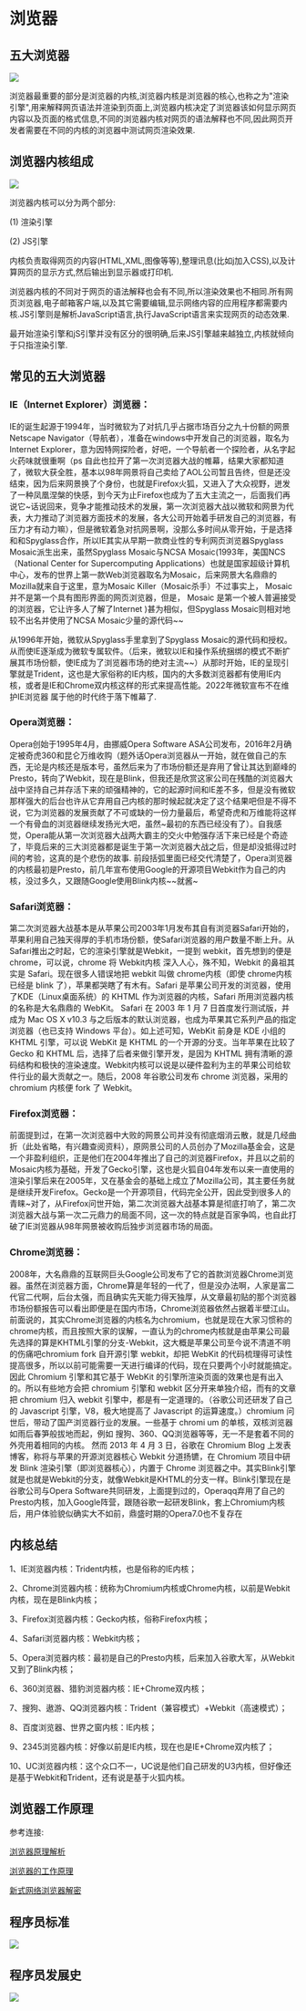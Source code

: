 # 浏览器

## 五大浏览器
![](/5.webp)

浏览器最重要的部分是浏览器的内核,浏览器内核是浏览器的核心,也称之为"渲染引擎",用来解释网页语法并渲染到页面上,浏览器内核决定了浏览器该如何显示网页内容以及页面的格式信息,不同的浏览器内核对网页的语法解释也不同,因此网页开发者需要在不同的内核的浏览器中测试网页渲染效果.

## 浏览器内核组成
![](/6.png)

浏览器内核可以分为两个部分:

(1) 渲染引擎

(2) JS引擎

内核负责取得网页的内容(HTML,XML,图像等等),整理讯息(比如j加入CSS),以及计算网页的显示方式,然后输出到显示器或打印机.

浏览器内核的不同对于网页的语法解释也会有不同,所以渲染效果也不相同.所有网页浏览器,电子邮箱客户端,以及其它需要编辑,显示网络内容的应用程序都需要内核.JS引擎则是解析JavaScript语言,执行JavaScript语言来实现网页的动态效果.

最开始渲染引擎和jS引擎并没有区分的很明确,后来JS引擎越来越独立,内核就倾向于只指渲染引擎.

## 常见的五大浏览器
### IE（Internet Explorer）浏览器：
IE的诞生起源于1994年，当时微软为了对抗几乎占据市场百分之九十份额的网景Netscape Navigator（导航者），准备在windows中开发自己的浏览器，取名为Internet Explorer，意为因特网探险者，好吧，一个导航者一个探险者，从名字起火药味就很重啊（ps 自此也拉开了第一次浏览器大战的帷幕，结果大家都知道了，微软大获全胜，基本以98年网景将自己卖给了AOL公司暂且告终，但是还没结束，因为后来网景换了个身份，也就是Firefox火狐，又进入了大众视野，迸发了一种凤凰涅槃的快感，到今天为止Firefox也成为了五大主流之一，后面我们再说它~话说回来，竞争才能推动技术的发展，第一次浏览器大战以微软和网景为代表，大力推动了浏览器方面技术的发展，各大公司开始着手研发自己的浏览器，有压力才有动力嘛），但是微软着急对抗网景啊，没那么多时间从零开始，于是选择和和Spyglass合作，所以IE其实从早期一款商业性的专利网页浏览器Spyglass Mosaic派生出来，虽然Spyglass Mosaic与NCSA Mosaic(1993年，美国NCS（National Center for Supercomputing Applications）也就是国家超级计算机中心，发布的世界上第一款Web浏览器取名为Mosaic，后来网景大名鼎鼎的Mozilla就来自于这里，意为Mosaic Killer（Mosaic杀手）不过事实上， Mosaic 并不是第一个具有图形界面的网页浏览器，但是， Mosaic 是第一个被人普遍接受的浏览器，它让许多人了解了Internet )甚为相似，但Spyglass Mosaic则相对地较不出名并使用了NCSA Mosaic少量的源代码~~

从1996年开始，微软从Spyglass手里拿到了Spyglass Mosaic的源代码和授权。从而使IE逐渐成为微软专属软件。（后来，微软以IE和操作系统捆绑的模式不断扩展其市场份额，使IE成为了浏览器市场的绝对主流~~）从那时开始，IE的呈现引擎就是Trident，这也是大家俗称的IE内核，国内的大多数浏览器都有使用IE内核，或者是IE和Chrome双内核这样的形式来提高性能。2022年微软宣布不在维护IE浏览器 属于他的时代终于落下帷幕了.

### Opera浏览器：
Opera创始于1995年4月，由挪威Opera Software ASA公司发布，2016年2月确定被奇虎360和昆仑万维收购（题外话Opera浏览器从一开始，就在做自己的东西，无论是内核还是版本号，虽然后来为了市场份额还是弃用了曾让其达到巅峰的Presto，转向了Webkit，现在是Blink，但我还是欣赏这家公司在残酷的浏览器大战中坚持自己并存活下来的顽强精神的，它的起源时间和IE差不多，但是没有微软那样强大的后台也许从它弃用自己内核的那时候起就决定了这个结果吧但是不得不说，它为浏览器的发展贡献了不可或缺的一份力量最后，希望奇虎和万维能将这样一个有骨血的浏览器继续发扬光大吧，虽然~最初的东西已经没有了）。自我感觉，Opera能从第一次浏览器大战两大霸主的交火中勉强存活下来已经是个奇迹了，毕竟后来的三大浏览器都是诞生于第一次浏览器大战之后，但是却没抵得过时间的考验，这真的是个悲伤的故事.
前段括弧里面已经交代清楚了，Opera浏览器的内核最初是Presto，前几年宣布使用Google的开源项目Webkit作为自己的内核，没过多久，又跟随Google使用Blink内核~~就酱~

### Safari浏览器：
第二次浏览器大战基本是从苹果公司2003年1月发布其自有浏览器Safari开始的，苹果利用自己独天得厚的手机市场份额，使Safari浏览器的用户数量不断上升。从Safari推出之时起，它的渲染引擎就是Webkit，一提到 webkit，首先想到的便是 chrome，可以说，chrome 将 Webkit内核 深入人心，殊不知，Webkit 的鼻祖其实是 Safari。现在很多人错误地把 webkit 叫做 chrome内核（即使 chrome内核已经是 blink 了），苹果都哭瞎了有木有。Safari 是苹果公司开发的浏览器，使用了KDE（Linux桌面系统）的 KHTML 作为浏览器的内核，Safari 所用浏览器内核的名称是大名鼎鼎的 WebKit。 Safari 在 2003 年 1 月 7 日首度发行测试版，并成为 Mac OS X v10.3 与之后版本的默认浏览器，也成为苹果其它系列产品的指定浏览器（也已支持 Windows 平台）。如上述可知，WebKit 前身是 KDE 小组的 KHTML 引擎，可以说 WebKit 是 KHTML 的一个开源的分支。当年苹果在比较了 Gecko 和 KHTML 后，选择了后者来做引擎开发，是因为 KHTML 拥有清晰的源码结构和极快的渲染速度。Webkit内核可以说是以硬件盈利为主的苹果公司给软件行业的最大贡献之一。随后，2008 年谷歌公司发布 chrome 浏览器，采用的 chromium 内核便 fork 了 Webkit。

### Firefox浏览器：
前面提到过，在第一次浏览器中大败的网景公司并没有彻底烟消云散，就是几经曲折（此处省略，有兴趣查阅资料），原网景公司的人员创办了Mozilla基金会，这是一个非盈利组织，正是他们在2004年推出了自己的浏览器Firefox，并且以之前的Mosaic内核为基础，开发了Gecko引擎，这也是火狐自04年发布以来一直使用的渲染引擎后来在2005年，又在基金会的基础上成立了Mozilla公司，其主要任务就是继续开发Firefox。Gecko是一个开源项目，代码完全公开，因此受到很多人的青睐~对了，从Firefox问世开始，第二次浏览器大战基本算是彻底打响了，第二次浏览器大战与第一次二元鼎力的局面不同，这一次的特点就是百家争鸣，也自此打破了IE浏览器从98年网景被收购后独步浏览器市场的局面。

### Chrome浏览器：
2008年，大名鼎鼎的互联网巨头Google公司发布了它的首款浏览器Chrome浏览器。虽然在浏览器方面，Chrome算是年轻的一代了，但是没办法啊，人家是富二代官二代啊，后台太强，而且确实先天能力得天独厚，从文章最初贴的那个浏览器市场份额报告可以看出即便是在国内市场，Chrome浏览器依然占据着半壁江山。前面说的，其实Chrome浏览器的内核名为chromium，也就是现在大家习惯称的chrome内核，而且按照大家的误解，一直认为的chrome内核就是由苹果公司最先选择的算是KHTML引擎的分支-Webkit，这大概是苹果公司至今说不清道不明的伤痛吧chromium fork 自开源引擎 webkit，却把 WebKit 的代码梳理得可读性提高很多，所以以前可能需要一天进行编译的代码，现在只要两个小时就能搞定。因此 Chromium 引擎和其它基于 WebKit 的引擎所渲染页面的效果也是有出入的。所以有些地方会把 chromium 引擎和 webkit 区分开来单独介绍，而有的文章把 chromium 归入 webkit 引擎中，都是有一定道理的。（谷歌公司还研发了自己的 Javascript 引擎，V8，极大地提高了 Javascript 的运算速度。）chromium 问世后，带动了国产浏览器行业的发展。一些基于 chromi um 的单核，双核浏览器如雨后春笋般拔地而起，例如 搜狗、360、QQ浏览器等等，无一不是套着不同的外壳用着相同的内核。
然而 2013 年 4 月 3 日，谷歌在 Chromium Blog 上发表 博客，称将与苹果的开源浏览器核心 Webkit 分道扬镳，在 Chromium 项目中研发 Blink 渲染引擎（即浏览器核心），内置于 Chrome 浏览器之中。其实Blink引擎就是也就是Webkit的分支，就像Webkit是KHTML的分支一样。Blink引擎现在是谷歌公司与Opera Software共同研发，上面提到过的，Operaqq弃用了自己的Presto内核，加入Google阵营，跟随谷歌一起研发Blink，套上Chromium内核后，用户体验貌似确实大不如前，鼎盛时期的Opera7.0也不复存在

## 内核总结
1、IE浏览器内核：Trident内核，也是俗称的IE内核；

2、Chrome浏览器内核：统称为Chromium内核或Chrome内核，以前是Webkit内核，现在是Blink内核；

3、Firefox浏览器内核：Gecko内核，俗称Firefox内核；

4、Safari浏览器内核：Webkit内核；

5、Opera浏览器内核：最初是自己的Presto内核，后来加入谷歌大军，从Webkit又到了Blink内核；

6、360浏览器、猎豹浏览器内核：IE+Chrome双内核；

7、搜狗、遨游、QQ浏览器内核：Trident（兼容模式）+Webkit（高速模式）；

8、百度浏览器、世界之窗内核：IE内核；

9、2345浏览器内核：好像以前是IE内核，现在也是IE+Chrome双内核了；

10、UC浏览器内核：这个众口不一，UC说是他们自己研发的U3内核，但好像还是基于Webkit和Trident，还有说是基于火狐内核。

## 浏览器工作原理

参考连接:

[浏览器原理解析](http://chuquan.me/2018/01/21/browser-architecture-overview/)

[浏览器的工作原理](https://www.likecs.com/show-305422383.html)

[新式网络浏览器解密](https://www.html5rocks.com/zh/tutorials/internals/howbrowserswork/)

## 程序员标准

![](/8.webp)

## 程序员发展史

![](/12.gif)